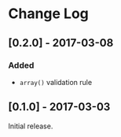 # Change Log

## [0.2.0] - 2017-03-08

### Added

* `array()` validation rule

## [0.1.0] - 2017-03-03

Initial release.
